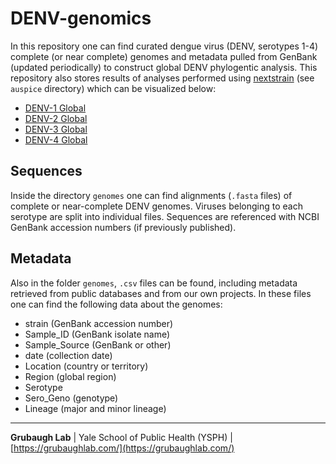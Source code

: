 # DENV-genomics
In this repository one can find curated dengue virus (DENV, serotypes 1-4) complete (or near complete) genomes and metadata pulled from GenBank (updated periodically) to construct global DENV phylogentic analysis. This repository also stores results of analyses performed using [nextstrain](https://nextstrain.org/) (see `auspice` directory) which can be visualized below:

* [DENV-1 Global](https://nextstrain.org/community/grubaughlab/DENV-genomics/d1)
* [DENV-2 Global](https://nextstrain.org/community/grubaughlab/DENV-genomics/d2)
* [DENV-3 Global](https://nextstrain.org/community/grubaughlab/DENV-genomics/d3)
* [DENV-4 Global](https://nextstrain.org/community/grubaughlab/DENV-genomics/d4)

## Sequences

Inside the directory `genomes` one can find alignments (`.fasta` files) of complete or near-complete DENV genomes. Viruses belonging to each serotype are split into individual files. Sequences are referenced with NCBI GenBank accession numbers (if previously published).

## Metadata

Also in the folder `genomes`, `.csv` files can be found, including metadata retrieved from public databases and from our own projects. In these files one can find the following data about the genomes:

* strain (GenBank accession number)
* Sample_ID (GenBank isolate name)
* Sample_Source (GenBank or other)
* date (collection date)
* Location (country or territory)
* Region (global region)
* Serotype
* Sero_Geno (genotype)
* Lineage (major and minor lineage)

---

**Grubaugh Lab** | Yale School of Public Health (YSPH) | [https://grubaughlab.com/](https://grubaughlab.com/)
